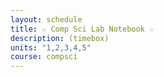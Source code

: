 ```yaml
---
layout: schedule
title: ☆ Comp Sci Lab Notebook ☆
description: (timebox)
units: "1,2,3,4,5"
course: compsci
---
```

